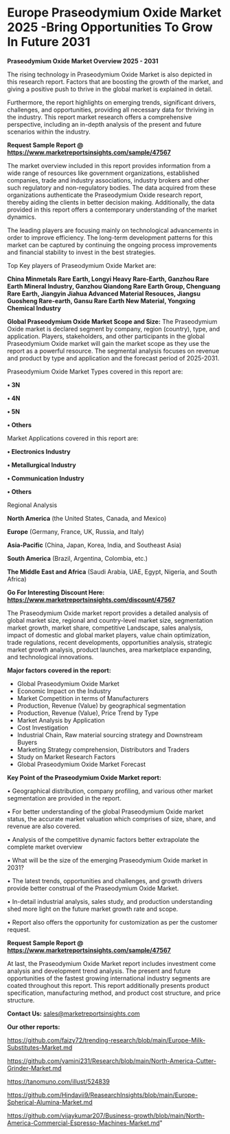 # Europe Praseodymium Oxide Market 2025 -Bring Opportunities To Grow In Future 2031

<Strong> Praseodymium Oxide Market Overview 2025 - 2031</strong>

The rising technology in Praseodymium Oxide Market is also depicted in this research report. Factors that are boosting the growth of the market, and giving a positive push to thrive in the global market is explained in detail.

Furthermore, the report highlights on emerging trends, significant drivers, challenges, and opportunities, providing all necessary data for thriving in the industry. This report market research offers a comprehensive perspective, including an in-depth analysis of the present and future scenarios within the industry.

<strong>Request Sample Report @ <a href=https://www.marketreportsinsights.com/sample/47567>https://www.marketreportsinsights.com/sample/47567</a></strong>

The market overview included in this report provides information from a wide range of resources like government organizations, established companies, trade and industry associations, industry brokers and other such regulatory and non-regulatory bodies. The data acquired from these organizations authenticate the Praseodymium Oxide research report, thereby aiding the clients in better decision making. Additionally, the data provided in this report offers a contemporary understanding of the market dynamics.

The leading players are focusing mainly on technological advancements in order to improve efficiency. The long-term development patterns for this market can be captured by continuing the ongoing process improvements and financial stability to invest in the best strategies.

Top Key players of Praseodymium Oxide Market are:

<strong>China Minmetals Rare Earth, Longyi Heavy Rare-Earth, Ganzhou Rare Earth Mineral Industry, Ganzhou Qiandong Rare Earth Group, Chenguang Rare Earth, Jiangyin Jiahua Advanced Material Resouces, Jiangsu Guosheng Rare-earth, Gansu Rare Earth New Material, Yongxing Chemical Industry</strong>

<strong><b>Global Praseodymium Oxide Market Scope and Size:</b></strong>
The Praseodymium Oxide market is declared segment by company, region (country), type, and application. Players, stakeholders, and other participants in the global Praseodymium Oxide market will gain the market scope as they use the report as a powerful resource. The segmental analysis focuses on revenue and product by type and application and the forecast period of 2025-2031.

Praseodymium Oxide Market Types covered in this report are:

<strong>•  3N

•  4N

•  5N

•  Others</strong>

Market Applications covered in this report are:

<strong>•  Electronics Industry

•  Metallurgical Industry

•  Communication Industry

•  Others</strong> 

Regional Analysis

<strong>North America</strong> (the United States, Canada, and Mexico)

<strong>Europe</strong> (Germany, France, UK, Russia, and Italy)

<strong>Asia-Pacific</strong> (China, Japan, Korea, India, and Southeast Asia)

<strong>South America</strong> (Brazil, Argentina, Colombia, etc.)

<strong>The Middle East and Africa</strong> (Saudi Arabia, UAE, Egypt, Nigeria, and South Africa)

<strong>Go For Interesting Discount Here: <a href=https://www.marketreportsinsights.com/discount/47567>https://www.marketreportsinsights.com/discount/47567</a></strong>

The Praseodymium Oxide market report provides a detailed analysis of global market size, regional and country-level market size, segmentation market growth, market share, competitive Landscape, sales analysis, impact of domestic and global market players, value chain optimization, trade regulations, recent developments, opportunities analysis, strategic market growth analysis, product launches, area marketplace expanding, and technological innovations.

<strong><b>Major factors covered in the report:</b></strong>
<ul>
  <li>Global Praseodymium Oxide Market </li>
  <li>Economic Impact on the Industry</li>
  <li>Market Competition in terms of Manufacturers</li>
  <li>Production, Revenue (Value) by geographical segmentation</li>
  <li>Production, Revenue (Value), Price Trend by Type</li>
  <li>Market Analysis by Application</li>
  <li>Cost Investigation</li>
  <li>Industrial Chain, Raw material sourcing strategy and Downstream Buyers</li>
  <li>Marketing Strategy comprehension, Distributors and Traders</li>
  <li>Study on Market Research Factors</li>
  <li>Global Praseodymium Oxide Market Forecast</li>
</ul>

<strong><b>Key Point of the Praseodymium Oxide Market report:</b></strong>

• Geographical distribution, company profiling, and various other market segmentation are provided in the report.

• For better understanding of the global Praseodymium Oxide market status, the accurate market valuation which comprises of size, share, and revenue are also covered.

• Analysis of the competitive dynamic factors better extrapolate the complete market overview

• What will be the size of the emerging Praseodymium Oxide market in 2031?

• The latest trends, opportunities and challenges, and growth drivers provide better construal of the Praseodymium Oxide Market.

• In-detail industrial analysis, sales study, and production understanding shed more light on the future market growth rate and scope.

• Report also offers the opportunity for customization as per the customer request.

<strong>Request Sample Report @ <a href=https://www.marketreportsinsights.com/sample/47567>https://www.marketreportsinsights.com/sample/47567</a></strong>

At last, the Praseodymium Oxide Market report includes investment come analysis and development trend analysis. The present and future opportunities of the fastest growing international industry segments are coated throughout this report. This report additionally presents product specification, manufacturing method, and product cost structure, and price structure.

<strong>Contact Us:</strong>
sales@marketreportsinsights.com

<strong>Our other reports:</strong>

<a href=https://github.com/faizy72/trending-research/blob/main/Europe-Milk-Substitutes-Market.md>https://github.com/faizy72/trending-research/blob/main/Europe-Milk-Substitutes-Market.md</a>

<a href=https://github.com/yamini231/Research/blob/main/North-America-Cutter-Grinder-Market.md>https://github.com/yamini231/Research/blob/main/North-America-Cutter-Grinder-Market.md</a>

<a href=https://tanomuno.com/illust/524839>https://tanomuno.com/illust/524839</a>

<a href=https://github.com/Hindavii9/ReasearchInsights/blob/main/Europe-Spherical-Alumina-Market.md>https://github.com/Hindavii9/ReasearchInsights/blob/main/Europe-Spherical-Alumina-Market.md</a>

<a href=https://github.com/vijaykumar207/Business-growth/blob/main/North-America-Commercial-Espresso-Machines-Market.md>https://github.com/vijaykumar207/Business-growth/blob/main/North-America-Commercial-Espresso-Machines-Market.md</a>"
